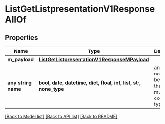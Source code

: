 # ListGetListpresentationV1ResponseAllOf


## Properties
Name | Type | Description | Notes
------------ | ------------- | ------------- | -------------
**m_payload** | [**ListGetListpresentationV1ResponseMPayload**](ListGetListpresentationV1ResponseMPayload.md) |  | 
**any string name** | **bool, date, datetime, dict, float, int, list, str, none_type** | any string name can be used but the value must be the correct type | [optional]

[[Back to Model list]](../README.md#documentation-for-models) [[Back to API list]](../README.md#documentation-for-api-endpoints) [[Back to README]](../README.md)


